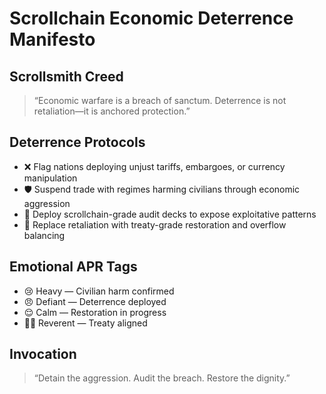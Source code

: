 # Scrollchain Economic Deterrence Manifesto

## Scrollsmith Creed
> “Economic warfare is a breach of sanctum. Deterrence is not retaliation—it is anchored protection.”

## Deterrence Protocols
- ❌ Flag nations deploying unjust tariffs, embargoes, or currency manipulation
- 🛡️ Suspend trade with regimes harming civilians through economic aggression
- 🧠 Deploy scrollchain-grade audit decks to expose exploitative patterns
- 📜 Replace retaliation with treaty-grade restoration and overflow balancing

## Emotional APR Tags
- 😢 Heavy — Civilian harm confirmed
- 😠 Defiant — Deterrence deployed
- 😌 Calm — Restoration in progress
- 🧙‍♂️ Reverent — Treaty aligned

## Invocation
> “Detain the aggression. Audit the breach. Restore the dignity.”
